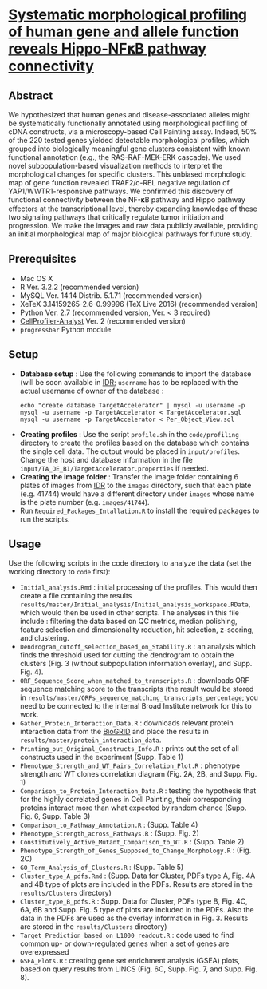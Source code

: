 # [Systematic morphological profiling of human gene and allele function reveals Hippo-NF𝛋B pathway connectivity](http://biorxiv.org/content/early/2016/12/08/092403.full.pdf+html) #

## Abstract ##
We hypothesized that human genes and disease-associated alleles might be systematically functionally annotated using morphological profiling of cDNA constructs, via a microscopy-based Cell Painting assay. Indeed, 50% of the 220 tested genes yielded detectable morphological profiles, which grouped into biologically meaningful gene clusters consistent with known functional annotation (e.g., the RAS-RAF-MEK-ERK cascade). We used novel subpopulation-based visualization methods to interpret the morphological changes for specific clusters. This unbiased morphologic map of gene function revealed TRAF2/c-REL negative regulation of YAP1/WWTR1-responsive pathways. We confirmed this discovery of functional connectivity between the NF-𝛋B pathway and Hippo pathway effectors at the transcriptional level, thereby expanding knowledge of these two signaling pathways that critically regulate tumor initiation and progression. We make the images and raw data publicly available, providing an initial morphological map of major biological pathways for future study.

## Prerequisites ## 
* Mac OS X
* R Ver. 3.2.2 (recommended version)
* MySQL Ver. 14.14 Distrib. 5.1.71 (recommended version)
* XeTeX 3.14159265-2.6-0.99996 (TeX Live 2016) (recommended version)
* Python Ver. 2.7 (recommended version, Ver. < 3 required)
* [CellProfiler-Analyst](https://github.com/CellProfiler/CellProfiler-Analyst) Ver. 2 (recommended version)
* `progressbar` Python module  

## Setup ##
* **Database setup** : Use the following commands to import the database (will be soon available in [IDR](http://idr-demo.openmicroscopy.org); `username` has to be replaced with the actual username of owner of the database :
	```
	echo "create database TargetAccelerator" | mysql -u username -p
	mysql -u username -p TargetAccelerator < TargetAccelerator.sql
	mysql -u username -p TargetAccelerator < Per_Object_View.sql
	```
* **Creating profiles** : Use the script `profile.sh` in the `code/profiling` directory to create the profiles based on the database which contains the single cell data. The output would be placed in `input/profiles`. Change the host and database information in the file `input/TA_OE_B1/TargetAccelerator.properties` if needed.
* **Creating the image folder** : Transfer the image folder containing 6 plates of images from [IDR](http://idr-demo.openmicroscopy.org) to the `images` directory, such that each plate (e.g. 41744) would have a different directory under `images` whose name is the plate number (e.g. `images/41744`).  
* Run `Required_Packages_Intallation.R` to install the required packages to run the scripts.

## Usage ##
Use the following scripts in the code directory to analyze the data (set the working directory to `code` first):

* `Initial_analysis.Rmd` : initial processing of the profiles. This would then create a file containing the results `results/master/Initial_analysis/Initial_analysis_workspace.RData`, which would then be used in other scripts. The analyses in this file include : filtering the data based on QC metrics, median polishing, feature selection and dimensionality reduction, hit selection, z-scoring, and clustering. 
* `Dendrogram_cutoff_selection_based_on_Stability.R` : an analysis which finds the threshold used for cutting the dendrogram to obtain the clusters (Fig. 3 (without subpopulation information overlay), and Supp. Fig. 4). 
* `ORF_Sequence_Score_when_matched_to_transcripts.R` : downloads ORF sequence matching score to the transcripts (the result would be stored in `results/master/ORFs_sequence_matching_transcripts_percentage`; you need to be connected to the internal Broad Institute network for this to work.  
* `Gather_Protein_Interaction_Data.R` : downloads relevant protein interaction data from the [BioGRID](https://thebiogrid.org) and place the results in `results/master/protein_interaction_data`. 
* `Printing_out_Original_Constructs_Info.R` : prints out the set of all constructs used in the experiment (Supp. Table 1)
* `Phenotype_Strength_and_WT_Pairs_Correlation_Plot.R` : phenotype strength and WT clones correlation diagram (Fig. 2A, 2B, and Supp. Fig. 1)
* `Comparison_to_Protein_Interaction_Data.R` : testing the hypothesis that for the highly correlated genes in Cell Painting, their corresponding proteins interact more than what expected by random chance (Supp. Fig. 6, Supp. Table 3)
* `Comparison_to_Pathway_Annotation.R` : (Supp. Table 4)
* `Phenotype_Strength_across_Pathways.R` : (Supp. Fig. 2)
* `Constitutively_Active_Mutant_Comparison_to_WT.R` : (Supp. Table 2)
* `Phenotype_Strength_of_Genes_Supposed_to_Change_Morphology.R` : (Fig. 2C)
* `GO_Term_Analysis_of_Clusters.R` : (Supp. Table 5)
* `Cluster_type_A_pdfs.Rmd` : (Supp. Data for Cluster, PDFs type A, Fig. 4A and 4B type of plots are included in the PDFs. Results are stored in the `results/Clusters` directory)
* `Cluster_type_B_pdfs.R` : Supp. Data for Cluster, PDFs type B, Fig. 4C, 6A, 6B and Supp. Fig. 5 type of plots are included in the PDFs. Also the data in the PDFs are used as the overlay information in Fig. 3. Results are stored in the `results/Clusters` directory)
* `Target_Prediction_based_on_L1000_readout.R` : code used to find common up- or down-regulated genes when a set of genes are overexpressed 
* `GSEA_Plots.R` : creating gene set enrichment analysis (GSEA) plots, based on query results from LINCS (Fig. 6C, Supp. Fig. 7, and Supp. Fig. 8). 



